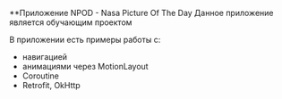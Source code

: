 **Приложение NPOD - Nasa Picture Of The Day
Данное приложение является обучающим проектом

В приложении есть примеры работы с:
- навигацией
- анимациями через MotionLayout
- Coroutine
- Retrofit, OkHttp